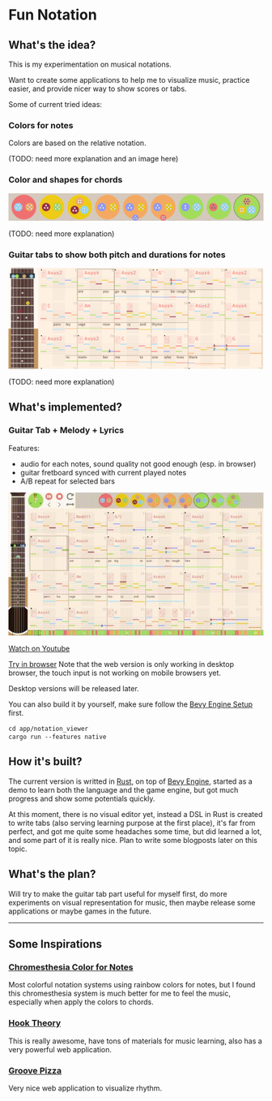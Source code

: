 # Fun Notation

## What's the idea?

This is my experimentation on musical notations.

Want to create some applications to help me to visualize music, practice easier, and provide nicer way to show scores or tabs.

Some of current tried ideas:

### Colors for notes

Colors are based on the relative notation.

(TODO: need more explanation and an image here)

### Color and shapes for chords

![Chords](docs/images/chords.png?raw=true)

(TODO: need more explanation)

### Guitar tabs to show both pitch and durations for notes

![Guitar Tab](docs/images/guitar_tab.png?raw=true)

(TODO: need more explanation)

## What's implemented?

### Guitar Tab + Melody + Lyrics

Features:

- audio for each notes, sound quality not good enough (esp. in browser)
- guitar fretboard synced with current played notes
- A/B repeat for selected bars


![Notation Viewer](docs/images/notation_viewer.gif?raw=true)

[Watch on Youtube](https://youtu.be/vxXcNSpCZ5Y)

[Try in browser](https://www.amateurguitar.com/songs/scarborough-fair/)
Note that the web version is only working in desktop browser, the touch input is not working on mobile browsers yet.

Desktop versions will be released later.

You can also build it by yourself, make sure follow the [Bevy Engine Setup](https://bevyengine.org/learn/book/getting-started/setup/) first.
```
cd app/notation_viewer
cargo run --features native
```

## How it's built?

The current version is writted in [Rust](https://www.rust-lang.org), on top of [Bevy Engine](https://bevyengine.org), started as a demo to learn both the language and the game engine, but got much progress and show some potentials quickly.

At this moment, there is no visual editor yet, instead a DSL in Rust is created to write tabs (also serving learning purpose at the first place), it's far from perfect, and got me quite some headaches some time, but did learned a lot, and some part of it is really nice. Plan to write some blogposts later on this topic.

## What's the plan?

Will try to make the guitar tab part useful for myself first, do more experiments on visual representation for music, then maybe release some applications or maybe games in the future.

----
## Some Inspirations

### [Chromesthesia Color for Notes](https://en.wikipedia.org/wiki/Chromesthesia)

Most colorful notation systems using rainbow colors for notes, but I found this chromesthesia system is much better for me to feel the music, especially when apply the colors to chords.


### [Hook Theory](https://www.hooktheory.com/)

This is really awesome, have tons of materials for music learning, also has a very powerful web application.

### [Groove Pizza](https://apps.musedlab.org/groovepizza/?museid=qD-Y91QD3&)

Very nice web application to visualize rhythm.

